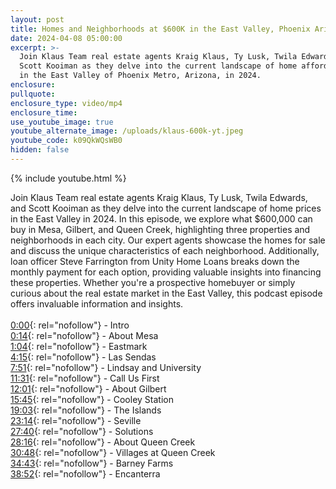 ```yaml
---
layout: post
title: Homes and Neighborhoods at $600K in the East Valley, Phoenix Arizona
date: 2024-04-08 05:00:00
excerpt: >-
  Join Klaus Team real estate agents Kraig Klaus, Ty Lusk, Twila Edwards, and
  Scott Kooiman as they delve into the current landscape of home affordability
  in the East Valley of Phoenix Metro, Arizona, in 2024.
enclosure:
pullquote:
enclosure_type: video/mp4
enclosure_time:
use_youtube_image: true
youtube_alternate_image: /uploads/klaus-600k-yt.jpeg
youtube_code: k09QkWQsWB0
hidden: false
---
```

{% include youtube.html %}

Join Klaus Team real estate agents Kraig Klaus, Ty Lusk, Twila Edwards, and Scott Kooiman as they delve into the current landscape of home prices in the East Valley in 2024. In this episode, we explore what $600,000 can buy in Mesa, Gilbert, and Queen Creek, highlighting three properties and neighborhoods in each city. Our expert agents showcase the homes for sale and discuss the unique characteristics of each neighborhood. Additionally, loan officer Steve Farrington from Unity Home Loans breaks down the monthly payment for each option, providing valuable insights into financing these properties. Whether you're a prospective homebuyer or simply curious about the real estate market in the East Valley, this podcast episode offers invaluable information and insights.<br><br>[0:00](https://www.youtube.com/watch?v=k09QkWQsWB0&amp;t=0s){: rel="nofollow"} - Intro <br>[0:14](https://www.youtube.com/watch?v=k09QkWQsWB0&amp;t=14s){: rel="nofollow"} - About Mesa <br>[1:04](https://www.youtube.com/watch?v=k09QkWQsWB0&amp;t=64s){: rel="nofollow"} - Eastmark <br>[4:15](https://www.youtube.com/watch?v=k09QkWQsWB0&amp;t=255s){: rel="nofollow"} - Las Sendas <br>[7:51](https://www.youtube.com/watch?v=k09QkWQsWB0&amp;t=471s){: rel="nofollow"} - Lindsay and University <br>[11:31](https://www.youtube.com/watch?v=k09QkWQsWB0&amp;t=691s){: rel="nofollow"} - Call Us First <br>[12:01](https://www.youtube.com/watch?v=k09QkWQsWB0&amp;t=721s){: rel="nofollow"} - About Gilbert <br>[15:45](https://www.youtube.com/watch?v=k09QkWQsWB0&amp;t=945s){: rel="nofollow"} - Cooley Station <br>[19:03](https://www.youtube.com/watch?v=k09QkWQsWB0&amp;t=1143s){: rel="nofollow"} - The Islands <br>[23:14](https://www.youtube.com/watch?v=k09QkWQsWB0&amp;t=1394s){: rel="nofollow"} - Seville <br>[27:40](https://www.youtube.com/watch?v=k09QkWQsWB0&amp;t=1660s){: rel="nofollow"} - Solutions <br>[28:16](https://www.youtube.com/watch?v=k09QkWQsWB0&amp;t=1696s){: rel="nofollow"} - About Queen Creek <br>[30:48](https://www.youtube.com/watch?v=k09QkWQsWB0&amp;t=1848s){: rel="nofollow"} - Villages at Queen Creek <br>[34:43](https://www.youtube.com/watch?v=k09QkWQsWB0&amp;t=2083s){: rel="nofollow"} - Barney Farms <br>[38:52](https://www.youtube.com/watch?v=k09QkWQsWB0&amp;t=2332s){: rel="nofollow"} - Encanterra